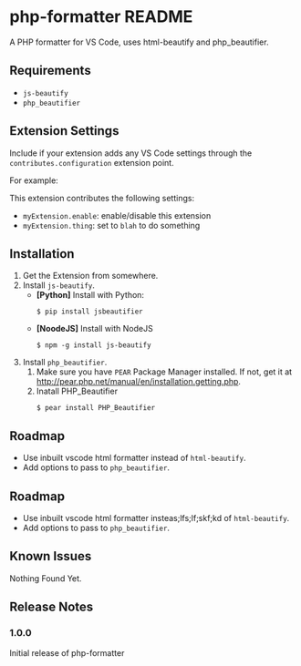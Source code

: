 # php-formatter README

A PHP formatter for VS Code, uses html-beautify and php_beautifier. 

## Requirements

* `js-beautify`
* `php_beautifier` 

## Extension Settings

Include if your extension adds any VS Code settings through the `contributes.configuration` extension point.

For example:

This extension contributes the following settings:

* `myExtension.enable`: enable/disable this extension
* `myExtension.thing`: set to `blah` to do something

## Installation
1. Get the Extension from somewhere.
2. Install `js-beautify`.
	* **[Python]** Install with Python:
		```
		$ pip install jsbeautifier
		```   
	* **[NoodeJS]** Install with NodeJS
		```
		$ npm -g install js-beautify
		```
3. Install `php_beautifier`.
	1. Make sure you have `PEAR` Package Manager installed. If not, get it at http://pear.php.net/manual/en/installation.getting.php.
	2. Inatall PHP_Beautifier
		```
		$ pear install PHP_Beautifier
		```
## Roadmap
*	Use inbuilt vscode html formatter instead of `html-beautify`.
*	Add options to pass to `php_beautifier`. 

## Roadmap
*	Use inbuilt vscode html formatter insteas;lfs;lf;skf;kd of `html-beautify`.
*	Add options to pass to `php_beautifier`.

## Known Issues

Nothing Found Yet.  

## Release Notes

### 1.0.0

Initial release of php-formatter
